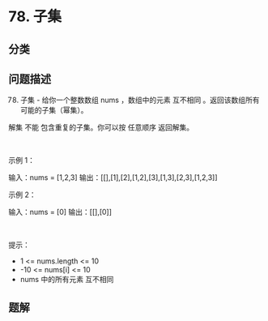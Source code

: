
# 78. 子集

## 分类

## 问题描述 

78. 子集 - 给你一个整数数组 nums ，数组中的元素 互不相同 。返回该数组所有可能的子集（幂集）。

解集 不能 包含重复的子集。你可以按 任意顺序 返回解集。

 

示例 1：


输入：nums = [1,2,3]
输出：[[],[1],[2],[1,2],[3],[1,3],[2,3],[1,2,3]]


示例 2：


输入：nums = [0]
输出：[[],[0]]


 

提示：

 * 1 <= nums.length <= 10
 * -10 <= nums[i] <= 10
 * nums 中的所有元素 互不相同

## 题解

